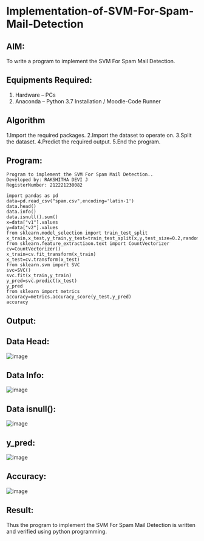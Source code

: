 # Implementation-of-SVM-For-Spam-Mail-Detection

## AIM:
To write a program to implement the SVM For Spam Mail Detection.

## Equipments Required:
1. Hardware – PCs
2. Anaconda – Python 3.7 Installation / Moodle-Code Runner

## Algorithm
1.Import the required packages.
2.Import the dataset to operate on.
3.Split the dataset.
4.Predict the required output.
5.End the program.

## Program:
```
Program to implement the SVM For Spam Mail Detection..
Developed by: RAKSHITHA DEVI J
RegisterNumber: 212221230082

import pandas as pd
data=pd.read_csv("spam.csv",encoding='latin-1')
data.head()
data.info()
data.isnull().sum()
x=data["v1"].values
y=data["v2"].values
from sklearn.model_selection import train_test_split
x_train,x_test,y_train,y_test=train_test_split(x,y,test_size=0.2,random_state=0)
from sklearn.feature_extractiaon.text import CountVectorizer
cv=CountVectorizer()
x_train=cv.fit_transform(x_train)
x_test=cv.transform(x_test)
from sklearn.svm import SVC
svc=SVC()
svc.fit(x_train,y_train)
y_pred=svc.predict(x_test)
y_pred
from sklearn import metrics
accuracy=metrics.accuracy_score(y_test,y_pred)
accuracy
```

## Output:
## Data Head:
![image](https://user-images.githubusercontent.com/94165326/173095503-0b0e3fa1-b2a7-482b-b950-bc1e86f9aa82.png)


## Data Info:
![image](https://user-images.githubusercontent.com/94165326/173095546-c57eacdf-781b-4016-8c44-57e81ceb3c16.png)


## Data isnull():
![image](https://user-images.githubusercontent.com/94165326/173095639-9dc858dd-6567-43b5-811f-d9536cdc67f0.png)


## y_pred:
![image](https://user-images.githubusercontent.com/94165326/173095689-ce42426f-57c2-48ee-9541-bc6eb5622e81.png)


## Accuracy:
![image](https://user-images.githubusercontent.com/94165326/173095753-d9e9bb74-d85e-4373-9198-6cd36c476d02.png)



## Result:
Thus the program to implement the SVM For Spam Mail Detection is written and verified using python programming.
